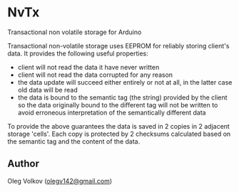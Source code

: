 # NvTx
Transactional non volatile storage for Arduino

Transactional non-volatile storage uses EEPROM for reliably storing
client's data. It provides the following useful properties:
 - client will not read the data it have never written
 - client will not read the data corrupted for any reason
 - the data update will succeed either entirely or not at all, in the latter
   case old data will be read
 - the data is bound to the semantic tag (the string) provided by the client so
   the data originally bound to the different tag will not be written to avoid
   erroneous interpretation of the semantically different data
 
To provide the above guarantees the data is saved in 2 copies in 2 adjacent
storage 'cells'. Each copy is protected by 2 checksums calculated based on the
semantic tag and the content of the data.

## Author

Oleg Volkov (olegv142@gmail.com)
